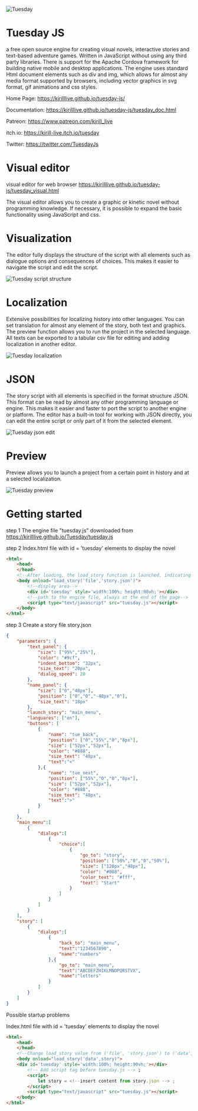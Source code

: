 ![Tuesday](https://img.itch.zone/aW1nLzQzMDYwNjAuanBn/original/wfrS1w.jpg)
# Tuesday JS
a free open source engine for creating visual novels, interactive stories and text-based adventure games. Written in JavaScript without using any third party libraries. There is support for the Apache Cordova framework for building native mobile and desktop applications. The engine uses standard Html document elements such as div and img, which allows for almost any media format supported by browsers, including vector graphics in svg format, gif animations and css styles.

Home Page: https://kirilllive.github.io/tuesday-js/

Documentation: https://kirilllive.github.io/tuesday-js/tuesday_doc.html

Patreon: https://www.patreon.com/kirill_live

itch.io: https://kirill-live.itch.io/tuesday

Twitter: https://twitter.com/TuesdayJs

# Visual editor

visual editor for web browser https://kirilllive.github.io/tuesday-js/tuesday_visual.html

The visual editor allows you to create a graphic or kinetic novel without programming knowledge.
If necessary, it is possible to expand the basic functionality using JavaScript and css.

# Visualization
The editor fully displays the structure of the script with all elements such as dialogue options and consequences of choices. This makes it easier to navigate the script and edit the script.

![Tuesday script structure](screenshots/script_structure.png)

# Localization
Extensive possibilities for localizing history into other languages.
You can set translation for almost any element of the story, both text and graphics.
The preview function allows you to run the project in the selected language.
All texts can be exported to a tabular csv file for editing and adding localization in another editor.

![Tuesday localization](screenshots/localization.png)

# JSON
The story script with all elements is specified in the format structure JSON. This format can be read by almost any other programming language or engine.
This makes it easier and faster to port the script to another engine or platform.
The editor has a built-in tool for working with JSON directly, you can edit the entire script or only part of it from the selected element.

![Tuesday json edit](screenshots/json_edit.png)

# Preview
Preview allows you to launch a project from a certain point in history and at a selected localization.

![Tuesday preview](screenshots/preview.png)

# Getting started

step 1
The engine file "tuesday.js" downloaded from https://kirilllive.github.io/Tuesday/tuesday.js

step 2
Index.html file with id = 'tuesday' elements to display the novel
```html
<html>
    <head>
    </head>
    <!--After loading, the load_story function is launched, indicating a file or array with history-->
    <body onload="load_story('file','story.json')">
        <!--display area-->
        <div id='tuesday' style='width:100%; height:90vh;'></div>
        <!--path to the engine file, always at the end of the page-->
        <script type="text/javascript" src="tuesday.js"></script>
    </body>
</html>
```

step 3
Create a story file story.json
```json
{
    "parameters": {
        "text_panel": {
            "size": ["95%","25%"],
            "color": "#9cf",
            "indent_bottom": "32px",
            "size_text": "20px",
            "dialog_speed": 20
        },
        "name_panel": {
            "size": ["0","48px"],
            "position": ["0","0","-48px","0"],
            "size_text": "18px"
        },
        "launch_story": "main_menu",
        "languares": ["en"],
        "buttons": [
            {
                "name": "tue_back",
                "position": ["0","55%","0","8px"],
                "size": ["52px","52px"],
                "color": "#888",
                "size_text": "48px",
                "text":"<"
            },{
                "name": "tue_next",
                "position": ["55%","0","0","8px"],
                "size": ["52px","52px"],
                "color": "#888",
                "size_text": "48px",
                "text":">"
            }
        ]
    },
    "main_menu":[
        {
            "dialogs":[
                {
                    "choice":[
						{
                            "go_to": "story",
                            "position": ["50%","0","0","50%"],
                            "size": ["128px","48px"],
                            "color": "#888",
                            "color_text": "#fff",
                            "text": "Start"
                        }
                    ]
                }
            ]
        }
    ],
    "story": [
        {
            "dialogs":[
                {
                    "back_to": "main_menu",
					"text":"1234567890",
                    "name":"numbers"
                },{
					"go_to": "main_menu",
					"text":"ABCDEFZHIKLMNOPQRSTVX",
                    "name":"letters"
                }
            ]
        }
    ]
}
```

Possible startup problems

Index.html file with id = 'tuesday' elements to display the novel
```html
<html>
    <head>
    </head>
    <!--Change load_story value from ('file', 'story.json') to ('data', story) -->
    <body onload="load_story('data',story)">
    <div id='tuesday' style='width:100%; height:90vh;'></div>
        <!-- Add script tag before tuesday.js --> ;
        <script>
            let story = <!--insert content from story.json --> ;
        </script>
        <script type="text/javascript" src="tuesday.js"></script>
    </body>
</html>
```
